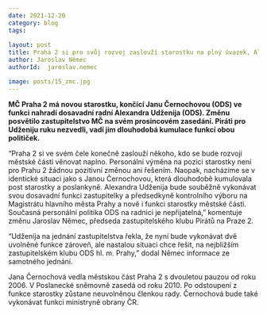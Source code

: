 ```yaml
---
date: 2021-12-20
category: blog
tags:
    
layout: post
title: Praha 2 si pro svůj rozvoj zaslouží starostku na plný úvazek, Alexandra Udženija není řešením
author: Jaroslav Němec
authorId:  jaroslav.nemec

image: posts/15_zmc.jpg
---
```


<strong>MČ Praha 2 má novou starostku, končící Janu Černochovou (ODS) ve funkci nahradí dosavadní radní Alexandra Udženija (ODS). Změnu posvětilo zastupitelstvo MČ na svém prosincovém zasedání. Piráti pro Udženiju ruku nezvedli, vadí jim dlouhodobá kumulace funkcí obou političek.</strong>

“Praha 2 si ve svém čele konečně zaslouží někoho, kdo se bude rozvoji městské části věnovat naplno. Personální výměna na pozici starostky není pro Prahu 2 žádnou pozitivní změnou ani řešením. Naopak, nacházíme se v identické situaci jako s Janou Černochovou, která dlouhodobě kumulovala post starostky a poslankyně. Alexandra Udženija bude souběžně vykonávat svou dosavadní funkci zastupitelky a předsedkyně kontrolního výboru na Magistrátu hlavního města Prahy a nově i funkci starostky městské části. Současná personální politika ODS na radnici je nepřijatelná,” komentuje změnu Jaroslav Němec, předseda zastupitelského klubu Pirátů na Praze 2.

“Udženija na jednání zastupitelstva řekla, že nyní bude vykonávat dvě uvolněné funkce zároveň, ale nastalou situaci chce řešit, na nejbližším zastupitelském klubu ODS hl. m. Prahy,” dodal Němec informace ze samotného jednání.

Jana Černochová vedla městskou část Praha 2 s dvouletou pauzou od roku 2006. V Poslanecké sněmovně zasedá od roku 2010. Po odstoupení z funkce starostky zůstane neuvolněnou členkou rady. Černochová bude také vykonávat funkci ministryně obrany ČR.
